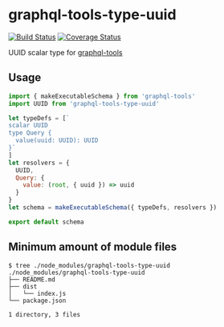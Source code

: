 # graphql-tools-type-uuid

[![Build Status](https://travis-ci.org/up9cloud/graphql-tools-type-uuid.svg?branch=master)](https://travis-ci.org/up9cloud/graphql-tools-type-uuid)
[![Coverage Status](https://coveralls.io/repos/github/up9cloud/graphql-tools-type-uuid/badge.svg?branch=master)](https://coveralls.io/github/up9cloud/graphql-tools-type-uuid?branch=master)

UUID scalar type for [graphql-tools](https://github.com/apollographql/graphql-tools)

## Usage

```js
import { makeExecutableSchema } from 'graphql-tools'
import UUID from 'graphql-tools-type-uuid'

let typeDefs = [`
scalar UUID
type Query {
  value(uuid: UUID): UUID
}`
]
let resolvers = {
  UUID,
  Query: {
    value: (root, { uuid }) => uuid
  }
}
let schema = makeExecutableSchema({ typeDefs, resolvers })

export default schema
```

## Minimum amount of module files

```console
$ tree ./node_modules/graphql-tools-type-uuid
./node_modules/graphql-tools-type-uuid
├── README.md
├── dist
│   └── index.js
└── package.json

1 directory, 3 files
```
